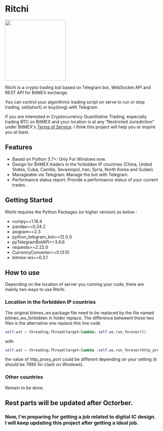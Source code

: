 # Ritchi
<img src="https://github.com/R2FREE/Ritchi/blob/master/img/logo.png" width="200">

Ritchi is a crypto trading bot based on Telegram bot, WebSocket API and REST API for BitMEX exchange.  

You can control your algorithmic trading script on serve to run or stop trading, sell(short) or buy(long) with Telegram.  

If you are interested in Cryptocurrency Quantitative Trading, especially trading BTC on BitMEX and your location is at any “Restricted Jurisdiction” under BitMEX's [Terms of Service](https://www.bitmex.com/app/terms). I think this project will help you or inspire you at least.

## Features
- Based on Python 3.7+: Only For Windows now.
- Design for BitMEX traders in the forbidden IP countries (China, United States, Cuba, Camilla, Sevastopol, Iran, Syria, North Korea and Sudan).
- Manageable via Telegram: Manage the bot with Telegram.
- Performance status report: Provide a performance status of your current trades.

## Getting Started
Ritchi requires the Python Packages (or higher version) as below :
- numpy==1.16.4
- pandas==0.24.2
- aiogram==2.3
- python_telegram_bot==12.0.0
- pyTelegramBotAPI==3.6.6
- requests==2.22.0
- CurrencyConverter==0.13.10
- bitmex-ws==0.3.1

## How to use
Depending on the location of  server you running your code, there are mainly two ways to use Ritchi.  

### Location in  the forbidden IP countries
The original bitmex_ws package file need to be replaced by the file named bitmex_ws_forbidden in folder replace. The difference betweent these two files is the alternative one  replace this line code
```Python
self.wst = threading.Thread(target=lambda: self.ws.run_forever())
```
with
```Python
self.wst = threading.Thread(target=lambda :self.ws.run_forever(http_proxy_host="127.0.0.1", http_proxy_port=7890))
```
the value of http_proxy_port could be different depending on your setting (it should be 7890 for clash on Windows).

### Other countries
Remain to be done.

## Rest parts will be updated after Octorber. 
### Now, I'm preparing for getting a job related to digital IC design. I will keep updating this project after getting a ideal job.
